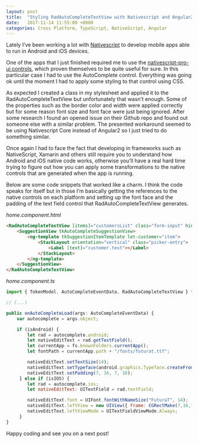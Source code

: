 ```yaml
---
layout: post
title:  "Styling RadAutoCompleteTextView with Nativescript and Angular2"
date:   2017-11-14 11:55:00 +0000
categories: Cross Platform, TypeScript, NativeScript, Angular
---
```

Lately I’ve been working a lot with [Nativescript](https://www.nativescript.org/) to develop mobile apps able to run in Android and iOS devices.

One of the apps that I just finished required me to use the [nativescript-pro-ui controls](https://www.nativescript.org/ui-for-nativescript), which proven themselves to be quite useful for sure. In this particular case I had to use the AutoComplete control. Everything was going ok until the moment I had to apply some styling to that control using CSS.

As expected I created a class in my stylesheet and applied it to the RadAutoCompleteTextView but unfortunately that wasn’t enough. Some of the properties such as the border color and width were applied correctly but for some reason font size and font face were just being ignored. After some research I found an opened issue on their Github repo and found out someone else with a similar problem. The presented workaround seemed to be using Nativescript Core instead of Angular2 so I just tried to do something similar.

Once again I had to face the fact that developing in frameworks such as NativeScript, Xamarin and others still require you to understand how Android and iOS native code works, otherwise you’ll have a real hard time trying to figure out how you can apply some transformations to the native controls that are generated when the app is running.

Below are some code snippets that worked like a charm. I think the code speaks for itself but in those I’m basically getting the references to the native controls on each platform and setting up the font face and the padding of the text field control that RadAutoCompleteTextView generates.

*home.component.html*

``` html
<RadAutoCompleteTextView [items]="customersList" class="form-input" hint="Search" suggestMode="Suggest" displayMode="Plain" (didAutoComplete)="onCustomerSelected($event)" (loaded)="onAutoCompleteLoad($event)">
    <SuggestionView tkAutoCompleteSuggestionView>
        <ng-template tkSuggestionItemTemplate let-customer="item">
            <StackLayout orientation="vertical" class="picker-entry">
                <Label [text]="customer.text"></Label>
            </StackLayout>
        </ng-template>
    </SuggestionView>
</RadAutoCompleteTextView> 
```

*home.component.ts*

``` javascript
import { TokenModel, AutoCompleteEventData, RadAutoCompleteTextView } from "nativescript-pro-ui/autocomplete";

// (...)

public onAutoCompleteLoad(args: AutoCompleteEventData) {
    var autocomplete = args.object;

    if (isAndroid) {
        let rad = autocomplete.android;
        let nativeEditText = rad.getTextField();
        let currentApp = fs.knownFolders.currentApp();
        let fontPath = currentApp.path + "/fonts/futurat.ttf";

        nativeEditText.setTextSize(14);
        nativeEditText.setTypeface(android.graphics.Typeface.createFromFile(fontPath));
        nativeEditText.setPadding(7, 16, 7, 16);
     } else if (isIOS) {
        let rad = autocomplete.ios; 
        let nativeEditText: UITextField = rad.textField;

        nativeEditText.font = UIFont.fontWithNameSize("FuturaT", 14);
        nativeEditText.leftView = new UIView({ frame: CGRectMake(7,16,7,16) });
        nativeEditText.leftViewMode = UITextFieldViewMode.Always;
     }
} 
```

Happy coding and see you on a next post!